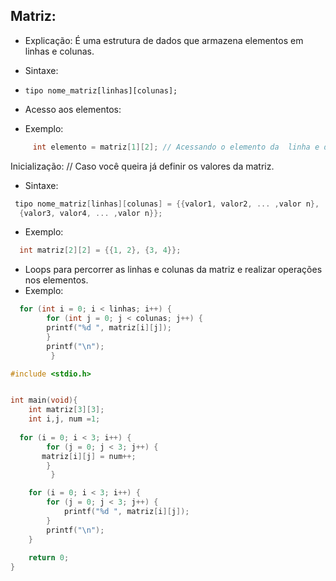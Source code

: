 ## Matriz:
- Explicação: É uma estrutura de dados que armazena elementos em linhas e colunas.

- Sintaxe:
-     tipo nome_matriz[linhas][colunas];

- Acesso aos elementos:
- Exemplo:
``` c
     int elemento = matriz[1][2]; // Acessando o elemento da  linha e da coluna
```
Inicialização: // Caso você queira já definir os valores da matriz.
- Sintaxe:
``` c
 tipo nome_matriz[linhas][colunas] = {{valor1, valor2, ... ,valor n},
  {valor3, valor4, ... ,valor n}};
```
- Exemplo:
``` c
  int matriz[2][2] = {{1, 2}, {3, 4}}; 
```
- Loops para percorrer as linhas e colunas da matriz e realizar operações nos elementos.
- Exemplo:

``` c
  for (int i = 0; i < linhas; i++) {
        for (int j = 0; j < colunas; j++) {
        printf("%d ", matriz[i][j]);
        }
        printf("\n");
         }
```

``` c
#include <stdio.h>


int main(void){
	int matriz[3][3];
	int i,j, num =1;
	
  for (i = 0; i < 3; i++) {
        for (j = 0; j < 3; j++) {
       matriz[i][j] = num++;
        }
         }	

	for (i = 0; i < 3; i++) {
		for (j = 0; j < 3; j++) {
			printf("%d ", matriz[i][j]);
		}
		printf("\n");
	}
	
	return 0;
}
```